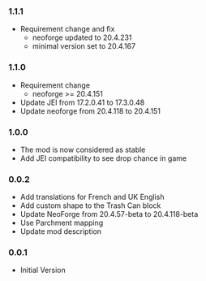 ### 1.1.1
- Requirement change and fix
  - neoforge updated to 20.4.231
  - minimal version set to 20.4.167

### 1.1.0

- Requirement change
  - neoforge >= 20.4.151
- Update JEI from 17.2.0.41 to 17.3.0.48
- Update neoforge from 20.4.118 to 20.4.151

### 1.0.0

- The mod is now considered as stable
- Add JEI compatibility to see drop chance in game

### 0.0.2

- Add translations for French and UK English
- Add custom shape to the Trash Can block
- Update NeoForge from 20.4.57-beta to 20.4.118-beta
- Use Parchment mapping
- Update mod description

### 0.0.1

- Initial Version